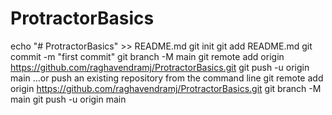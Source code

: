 # ProtractorBasics

echo "# ProtractorBasics" >> README.md
git init
git add README.md
git commit -m "first commit"
git branch -M main
git remote add origin https://github.com/raghavendramj/ProtractorBasics.git
git push -u origin main
…or push an existing repository from the command line
git remote add origin https://github.com/raghavendramj/ProtractorBasics.git
git branch -M main
git push -u origin main
